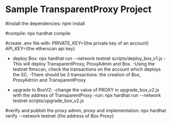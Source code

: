 # Sample TransparentProxy Project

#install the dependencies: npm install

#compile: npx hardhat compile

#create .env file with:
PRIVATE_KEY={the private key of an account}
API_KEY={the etherscan api key}

+ deploy Box: npx hardhat run --network testnet scripts/deploy_box_v1.js
-This will deploy TransparentProxy, ProxyAdmin and Box.
-Using the testnet ftmscan, check the transactions on the account which deploys the SC.
-There should be 3 transactions: the creation of Box, ProxyAdmin and TransparentProxy


+ upgrade to BoxV2:
-change the value of PROXY in upgrade_box_v2.js with the address of TransparentProxy
-run: npx hardhat run --network testnet scripts/upgrade_box_v2.js

#verify and publish the proxy admin, proxy and implementation: npx hardhat verify --network testnet {the address of Box Proxy}




